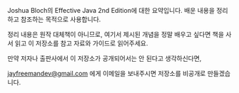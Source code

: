 Joshua Bloch의 Effective Java 2nd Edition에 대한 요약입니다. 배운 내용을 정리하고 참조하는 목적으로 사용합니다. 

정리 내용은 원작 대체책이 아니므로, 여기서 제시된 개념을 정말 배우고 싶다면 책을 사서 읽고 이 저장소를 참고 자료와 가이드로 읽어주세요.

만약 저자나 출판사에서 이 저장소가 공개되어서는 안 된다고 생각하신다면, 

jayfreemandev@gmail.com 에게 이메일을 보내주시면 저장소를 비공개로 만들겠습니다.
